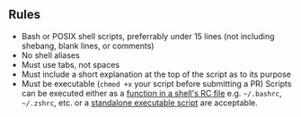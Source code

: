 ## Rules
- Bash or POSIX shell scripts, preferrably under 15 lines (not including shebang, blank lines, or comments)
- No shell aliases
- Must use tabs, not spaces
- Must include a short explanation at the top of the script as to its purpose
- Must be executable (`chmod +x` your script before submitting a PR)
Scripts can be executed either as a [function in a shell's RC file](functions/) e.g. `~/.bashrc`, `~/.zshrc`, etc. or a [standalone executable script](scripts/) are acceptable.
